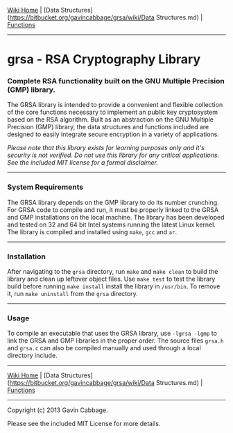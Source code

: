 [Wiki Home](https://bitbucket.org/gavincabbage/grsa/wiki/Home.md) | [Data Structures](https://bitbucket.org/gavincabbage/grsa/wiki/Data Structures.md) | [Functions](https://bitbucket.org/gavincabbage/grsa/wiki/Functions.md)

---

# grsa - RSA Cryptography Library

### Complete RSA functionality built on the GNU Multiple Precision (GMP) library.

The GRSA library is intended to provide a convenient and flexible collection of the core functions necessary to implement an
public key cryptosystem based on the RSA algorithm. Built as an abstraction on the GNU Multiple Precision (GMP) library, the
data structures and functions included are designed to easily integrate secure encryption in a variety of applications.

*Please note that this library exists for learning purposes only and it's security is not verified. Do not use this library
for any critical applications. See the included MIT license for a formal disclaimer.*

---

### System Requirements

The GRSA library depends on the GMP library to do its number crunching. For GRSA code to compile and run, it must be properly
linked to the GRSA and GMP installations on the local machine. The library has been developed and tested on 32 and 64 bit Intel systems 
running the latest Linux kernel. The library is compiled and installed using `make`, `gcc` and `ar`.

---

### Installation

After navigating to the `grsa` directory, run `make` and `make clean` to build the library and clean up leftover object files.
Use `make test` to test the library build before running `make install` install the library in `/usr/bin`. To remove it, 
run `make uninstall` from the `grsa` directory. 

---

### Usage

To compile an executable that uses the GRSA library, use `-lgrsa -lgmp` to link the GRSA and GMP libraries in the proper
order. The source files `grsa.h` and `grsa.c` can also be compiled manually and used through a local directory include.

---

[Wiki Home](https://bitbucket.org/gavincabbage/grsa/wiki/Home.md) | [Data Structures](https://bitbucket.org/gavincabbage/grsa/wiki/Data Structures.md) | [Functions](https://bitbucket.org/gavincabbage/grsa/wiki/Functions.md)

---

Copyright (c) 2013 Gavin Cabbage. 

Please see the included MIT License for more details.
